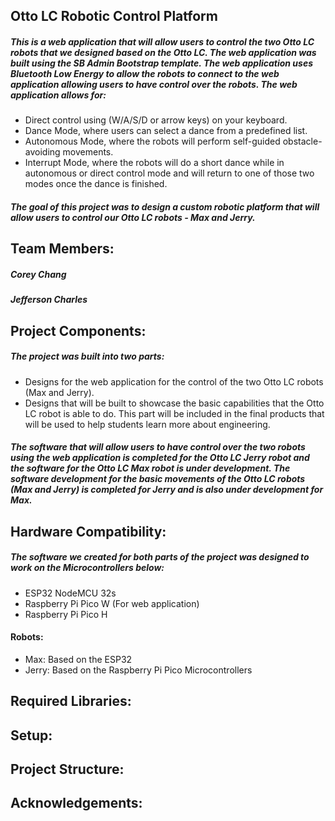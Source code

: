 ## Otto LC Robotic Control Platform

##### This is a web application that will allow users to control the two Otto LC robots that we designed based on the Otto LC. The web application was built using the SB Admin Bootstrap template. The web application uses Bluetooth Low Energy to allow the robots to connect to the web application allowing users to have control over the robots. The web application allows for:

- Direct control using (W/A/S/D or arrow keys) on your keyboard.
- Dance Mode, where users can select a dance from a predefined list.
- Autonomous Mode, where the robots will perform self-guided obstacle-avoiding movements.
- Interrupt Mode, where the robots will do a short dance while in autonomous or direct control mode and will return to one of those two modes once the dance is finished.

##### The goal of this project was to design a custom robotic platform that will allow users to control our Otto LC robots - Max and Jerry. 

## Team Members:
##### Corey Chang
##### Jefferson Charles

## Project Components:

##### The project was built into two parts:

- Designs for the web application for the control of the two Otto LC robots (Max and Jerry).
- Designs that will be built to showcase the basic capabilities that the Otto LC robot is able to do. This part will be included in the final products that will be used to help students learn more about engineering.

##### The software that will allow users to have control over the two robots using the web application is completed for the Otto LC Jerry robot and the software for the Otto LC Max robot is under development. The software development for the basic movements of the Otto LC robots (Max and Jerry) is completed for Jerry and is also under development for Max. 

## Hardware Compatibility:

##### The software we created for both parts of the project was designed to work on the Microcontrollers below:
- ESP32 NodeMCU 32s
- Raspberry Pi Pico W (For web application)
- Raspberry Pi Pico H

#### Robots:
- Max: Based on the ESP32
- Jerry: Based on the Raspberry Pi Pico Microcontrollers 

## Required Libraries:

## Setup:

## Project Structure:

## Acknowledgements:
